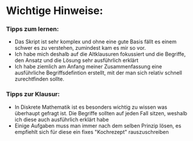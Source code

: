 # Wichtige Hinweise:

### Tipps zum lernen:
- Das Skript ist sehr komplex und ohne eine gute Basis fällt es einem schwer es zu verstehen, zumindest kam es mir so vor.
- Ich habe mich deshalb auf die Altklausuren fokussiert und die Begriffe, den Ansatz und die Lösung sehr ausführlich erklärt
- Ich habe ziemlich am Anfang meiner Zusammenfassung eine ausführliche Begriffsdefintion erstellt, mit der man sich relativ schnell zurechtfinden sollte.

### Tipps zur Klausur: 
- In Diskrete Mathematik ist es besonders wichtig zu wissen was überhaupt gefragt ist. Die Begriffe sollten auf jeden Fall sitzen, weshalb ich diese auch ausführlich erklärt habe
- Einige Aufgaben muss man immer nach dem selben Prinzip lösen, es empfiehlt sich für diese ein fixes "Kochrezept" rauszuschreiben





